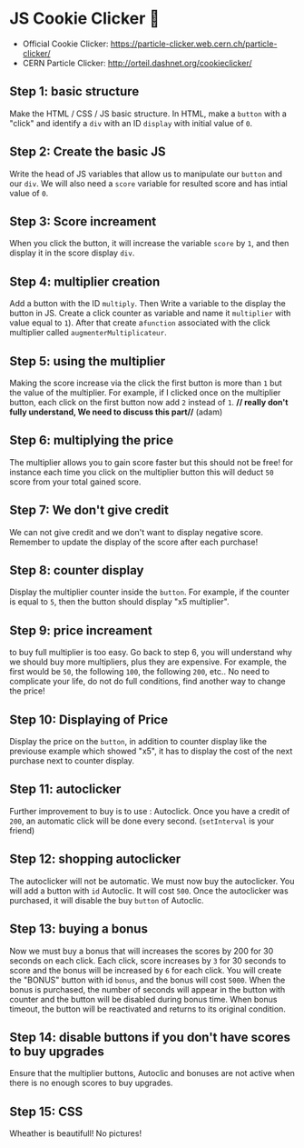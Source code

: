 # JS Cookie Clicker :cookie:

- Official Cookie Clicker: https://particle-clicker.web.cern.ch/particle-clicker/
- CERN Particle Clicker: http://orteil.dashnet.org/cookieclicker/

## Step 1: basic structure
Make the HTML / CSS / JS basic structure. In HTML, make a `button` with a "click" and identify a `div` with an ID `display` with initial value of `0`.

## Step 2: Create the basic JS
Write the head of JS variables that allow us to manipulate our `button` and our `div`. We will also need a `score` variable for resulted score and has intial value of  `0`.

## Step 3: Score increament
When you click the button, it will increase the variable `score` by `1`, and then display it in the score display `div`.

## Step 4: multiplier creation
Add a button with the ID `multiply`. Then Write a variable to the display the button in JS. Create a click counter as variable and name it  `multiplier` with value equal to `1`). After that create a`function` associated with the click multiplier called `augmenterMultiplicateur`.

## Step 5: using the multiplier
Making the score increase via the click the first button is more than `1` but the value of the multiplier. For example, if I clicked once on the multiplier button, each click on the first button now add `2` instead of `1`.
**// really don't fully understand, We need to discuss this part//** (adam)
## Step 6: multiplying the price
The multiplier allows you to gain score faster but this should not be free! for instance each time you click on the  multiplier button this will deduct `50` score from your total gained score.

## Step 7: We don't give credit
We can not give credit and we don't want to display negative score. Remember to update the display of the score after each purchase!

## Step 8: counter display
Display the multiplier counter inside the `button`. For example, if the counter is equal to `5`, then the button should display
"x5 multiplier".

## Step 9: price increament
to buy full multiplier is too easy. Go back to step 6, you will understand why we should buy more multipliers, plus they are expensive.
For example, the first would be `50`, the following `100`, the following `200`, etc.. No need to complicate your life, do not do full conditions, find another way to change the price!

## Step 10: Displaying of Price
Display the price on  the `button`, in addition to counter display like the previouse example which showed  "x5", it has to display the cost of the next purchase next to counter display.

## Step 11: autoclicker
Further improvement to buy is to use : Autoclick. Once you have a credit of `200`, an automatic click will be  done  every second. (`setInterval` is your friend)

## Step 12: shopping autoclicker
The autoclicker will not be automatic. We must now buy the autoclicker. You will add a button with `id` Autoclic. It will cost `500`. Once the autoclicker was purchased, it will disable the buy `button` of Autoclic.

## Step 13: buying a bonus
Now we must buy a bonus that will increases the scores by 200  for 30 seconds on each click. Each click, score increases by `3` for 30 seconds to score and the bonus will be increased by `6` for each click.
You will create the "BONUS" button with id `bonus`, and the bonus will cost `5000`. When the bonus is purchased, the number of seconds will appear in the button with counter and the button will be disabled during bonus time. When bonus timeout, the button will be reactivated and returns to its original condition.

## Step 14: disable buttons if you don't have scores to buy upgrades
Ensure that the multiplier buttons, Autoclic and bonuses are not active when there is no enough scores to buy upgrades.

## Step 15: CSS
Wheather is beautifull! No pictures!
